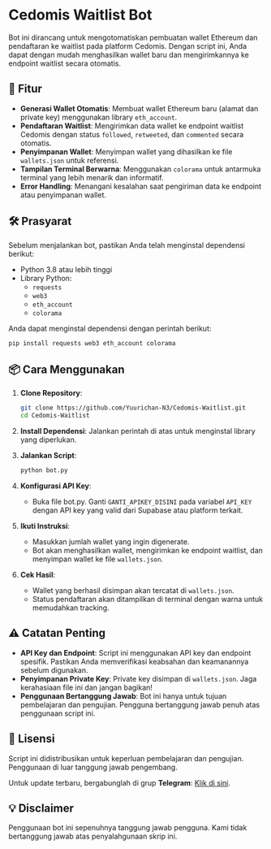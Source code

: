 # Cedomis Waitlist Bot

Bot ini dirancang untuk mengotomatiskan pembuatan wallet Ethereum dan pendaftaran ke waitlist pada platform Cedomis. Dengan script ini, Anda dapat dengan mudah menghasilkan wallet baru dan mengirimkannya ke endpoint waitlist secara otomatis.


## 🚀 Fitur
- **Generasi Wallet Otomatis**: Membuat wallet Ethereum baru (alamat dan private key) menggunakan library `eth_account`.
- **Pendaftaran Waitlist**: Mengirimkan data wallet ke endpoint waitlist Cedomis dengan status `followed`, `retweeted`, dan `commented` secara otomatis.
- **Penyimpanan Wallet**: Menyimpan wallet yang dihasilkan ke file `wallets.json` untuk referensi.
- **Tampilan Terminal Berwarna**: Menggunakan `colorama` untuk antarmuka terminal yang lebih menarik dan informatif.
- **Error Handling**: Menangani kesalahan saat pengiriman data ke endpoint atau penyimpanan wallet.

## 🛠️ Prasyarat
Sebelum menjalankan bot, pastikan Anda telah menginstal dependensi berikut:
- Python 3.8 atau lebih tinggi
- Library Python:
  - `requests`
  - `web3`
  - `eth_account`
  - `colorama`

Anda dapat menginstal dependensi dengan perintah berikut:
```bash
pip install requests web3 eth_account colorama
```

## 📦 Cara Menggunakan
1. **Clone Repository**:
   ```bash
   git clone https://github.com/Yuurichan-N3/Cedomis-Waitlist.git
   cd Cedomis-Waitlist
   ```

2. **Install Dependensi**:
   Jalankan perintah di atas untuk menginstal library yang diperlukan.

3. **Jalankan Script**:
   ```bash
   python bot.py
   ```
4. **Konfigurasi API Key**:
   - Buka file bot.py.
Ganti `GANTI_APIKEY_DISINI` pada variabel `API_KEY` dengan API key yang valid dari Supabase atau platform terkait.

4. **Ikuti Instruksi**:
   - Masukkan jumlah wallet yang ingin digenerate.
   - Bot akan menghasilkan wallet, mengirimkan ke endpoint waitlist, dan menyimpan wallet ke file `wallets.json`.

5. **Cek Hasil**:
   - Wallet yang berhasil disimpan akan tercatat di `wallets.json`.
   - Status pendaftaran akan ditampilkan di terminal dengan warna untuk memudahkan tracking.

## ⚠️ Catatan Penting
- **API Key dan Endpoint**: Script ini menggunakan API key dan endpoint spesifik. Pastikan Anda memverifikasi keabsahan dan keamanannya sebelum digunakan.
- **Penyimpanan Private Key**: Private key disimpan di `wallets.json`. Jaga kerahasiaan file ini dan jangan bagikan!
- **Penggunaan Bertanggung Jawab**: Bot ini hanya untuk tujuan pembelajaran dan pengujian. Pengguna bertanggung jawab penuh atas penggunaan script ini.

## 📜 Lisensi
Script ini didistribusikan untuk keperluan pembelajaran dan pengujian. Penggunaan di luar tanggung jawab pengembang.

Untuk update terbaru, bergabunglah di grup **Telegram**: [Klik di sini](https://t.me/sentineldiscus).

## 💡 Disclaimer
Penggunaan bot ini sepenuhnya tanggung jawab pengguna. Kami tidak bertanggung jawab atas penyalahgunaan skrip ini.

